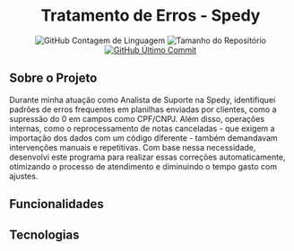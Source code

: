 <h1 align="center">Tratamento de Erros - Spedy </h1>
<p align="center">
  <img alt="GitHub Contagem de Linguagem" src="https://img.shields.io/github/languages/count/laramaia/Tratamento-de-Erros---Spedy">
  <img alt="Tamanho do Repositório" src="https://img.shields.io/github/repo-size/laramaia/Tratamento-de-Erros---Spedy">
  <a 
    href="https://github.com/laramaia/Tratamento-de-Erros---Spedy/commits/main">
    <img alt="GitHub Último Commit" src="https://img.shields.io/github/last-commit/laramaia/Tratamento-de-Erros---Spedy">
  </a>

## Sobre o Projeto
Durante minha atuação como Analista de Suporte na Spedy, identifiquei padrões de erros frequentes em planilhas enviadas por clientes, como a supressão do 0 em campos como CPF/CNPJ. Além disso, operações internas, como o reprocessamento de notas canceladas - que exigem a importação dos dados com um código diferente - também demandavam intervenções manuais e repetitivas.
Com base nessa necessidade, desenvolvi este programa para realizar essas correções automaticamente, otimizando o processo de atendimento e diminuindo o tempo gasto com ajustes.

## Funcionalidades


## Tecnologias
